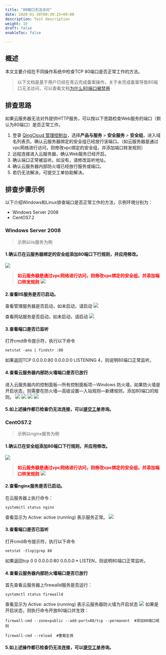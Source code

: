 ```yaml
---
title: "80端口无法访问"
date: 2020-01-30T00:39:25+09:00
description: Test description
weight: 10
draft: false
enableToc: false

---
```


## 概述

本文主要介绍在不同操作系统中检查TCP 80端口是否正常工作的方法。

>以下文档是基于用户已经在青云完成备案操作，关于未完成备案导致80端口无法访问，可以查看文档[为什么80端口被禁用](https://docsv3.qingcloud.com/compute/vm/faq/high_requency_problem/port_80_disabled/)

## 排查思路

如果云服务器无法对外提供HTTP服务，可以按以下思路检查Web服务的端口（默认为80端口）是否正常工作。

1. 登录 [QingCloud 管理控制台](https://console.qingcloud.com/login)，选择**产品与服务** > **安全服务** > **安全组**，进入域名列表页。确认云服务器绑定的安全组已经放行该端口。（如云服务器是通过vpc网络进行访问，则修改vpc绑定的安全组，并添加端口转发规则）
2. 远程连接进入云服务器，确认Web服务已经开启。
3. 确认端口正常被监听。如没有，请修改监听地址。
4. 确认云服务器内部防火墙已经放行服务或端口。
5. 若仍无法解决，可提交工单协助解决。


## 排查步骤示例
以下介绍Windows和Linux排查端口是否正常工作的方法，示例环境分别为：
* Windows Server 2008
* CentOS7.2

### Windows Server 2008
>示例以iis服务为例

#### 1.确认已在云服务器绑定的安全组添加80端口下行规则，并应用修改。

![](/compute/vm/_images/check_port_worked1.png)

> **<span style="color:red">如云服务器是通过vpc网络进行访问，则修改vpc绑定的安全组，并添加端口转发规则</span>**
> ![](/compute/vm/_images/check_port_worked11.png)

#### 2.查看IIS服务是否已启动。

查看管理服务器是否启动，如未启动，请启动
![](/compute/vm/_images/check_port_worked2.png)

查看网站服务是否启动，如未启动，请启动
![](/compute/vm/_images/check_port_worked3.png)

#### 3.查看端口是否已监听

打开cmd命令提示符，执行以下命令

```
netstat -ano | findstr :80
```
如果返回TCP 0.0.0.0:80 0.0.0.0:0 LISTENING 4，则说明80端口正常监听。

#### 4.查看云服务器内部防火墙端口是否已放行

进入云服务器内的控制面板—所有控制面板项—Windows 防火墙，如果防火墙是开启状态，则需要在防火墙—高级设置—入站规则—新建规则，添加80端口的规则。
![](/compute/vm/_images/check_port_worked4.png)
![](/compute/vm/_images/check_port_worked5.png)
![](/compute/vm/_images/check_port_worked6.png)
![](/compute/vm/_images/check_port_worked7.png)

#### 5.如上述操作都已检查仍无法连接，可以[提交工单](https://console.qingcloud.com/tickets/)咨询。

### CentOS7.2
>示例以nginx服务为例

#### 1.确认已在安全组添加80端口下行规则，并应用修改。

![](/compute/vm/_images/check_port_worked1.png)

> **<span style="color:red">如云服务器是通过vpc网络进行访问，则修改vpc绑定的安全组，并添加端口转发规则</span>**
> ![](/compute/vm/_images/check_port_worked11.png)

#### 2.查看nginx服务是否已启动。

在云服务器上执行命令：

```
systemctl status nginx
```
查看显示为 Active: active (running) 表示服务正常。
![](/compute/vm/_images/check_port_worked9.png)

#### 3.查看端口是否已监听

打开cmd命令提示符，执行以下命令

```
netstat -tlnp|grep 80
```
如果返回tcp 0 0 0.0.0.0:80 0.0.0.0:* LISTEN，则说明80端口正常监听。

#### 4.查看云服务器内部防火墙端口是否已放行

首先查看云服务器上firewalld服务是否运行：

```
systemctl status firewalld
```
查看显示为 Active: active (running) 表示云服务器防火墙为开启状态
![](/compute/vm/_images/check_port_worked10.png)
如果是开启状态，则执行命令开放80端口并生效：
```
firewall-cmd --zone=public --add-port=80/tcp --permanent  #添加80端口规则

firewall-cmd --reload  #重载生效
```
#### 5.如上述操作都已检查仍无法连接，可以[提交工单](https://console.qingcloud.com/tickets/)咨询。
